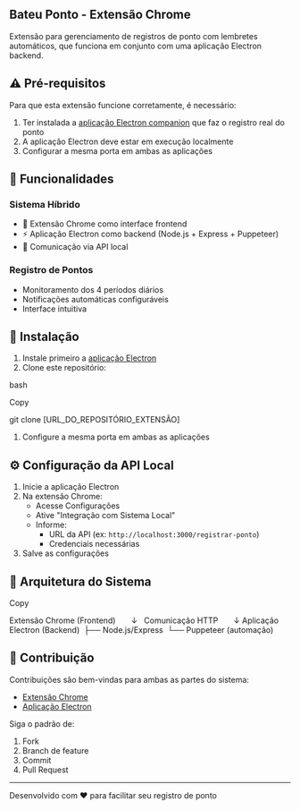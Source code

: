 ## Bateu Ponto - Extensão Chrome

Extensão para gerenciamento de registros de ponto com lembretes automáticos, que funciona em conjunto com uma aplicação Electron backend.

## ⚠️ Pré-requisitos

Para que esta extensão funcione corretamente, é necessário:

1.  Ter instalada a [aplicação Electron companion](https://xn--url_do_repositrio_electron-etc/) que faz o registro real do ponto
2.  A aplicação Electron deve estar em execução localmente
3.  Configurar a mesma porta em ambas as aplicações

## 🌟 Funcionalidades

### Sistema Híbrido

*   🔌 Extensão Chrome como interface frontend
*   ⚡ Aplicação Electron como backend (Node.js + Express + Puppeteer)
*   📡 Comunicação via API local

### Registro de Pontos

*   Monitoramento dos 4 períodos diários
*   Notificações automáticas configuráveis
*   Interface intuitiva

## 🚀 Instalação

1.  Instale primeiro a [aplicação Electron](https://xn--url_do_repositrio_electron-etc/)
2.  Clone este repositório:

bash

Copy

git clone \[URL\_DO\_REPOSITÓRIO\_EXTENSÃO\]

1.  Configure a mesma porta em ambas as aplicações

## ⚙️ Configuração da API Local

1.  Inicie a aplicação Electron
2.  Na extensão Chrome:
    *   Acesse Configurações
    *   Ative "Integração com Sistema Local"
    *   Informe:
        *   URL da API (ex: `http://localhost:3000/registrar-ponto`)
        *   Credenciais necessárias
3.  Salve as configurações

## 🔧 Arquitetura do Sistema

Copy

Extensão Chrome (Frontend)       ↓   Comunicação HTTP       ↓ Aplicação Electron (Backend)  ├── Node.js/Express  └── Puppeteer (automação)

## 🤝 Contribuição

Contribuições são bem-vindas para ambas as partes do sistema:

*   [Extensão Chrome](https://xn--url_do_repositrio_extenso-iec53b/)
*   [Aplicação Electron](https://xn--url_do_repositrio_electron-etc/)

Siga o padrão de:

1.  Fork
2.  Branch de feature
3.  Commit
4.  Pull Request

---

Desenvolvido com ❤️ para facilitar seu registro de ponto
